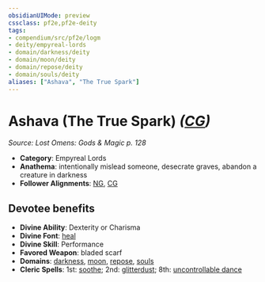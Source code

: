 ```yaml
---
obsidianUIMode: preview
cssclass: pf2e,pf2e-deity
tags:
- compendium/src/pf2e/logm
- deity/empyreal-lords
- domain/darkness/deity
- domain/moon/deity
- domain/repose/deity
- domain/souls/deity
aliases: ["Ashava", "The True Spark"]
---
```

# Ashava (The True Spark) *([CG](../../../rules/traits/chaotic-good-b1.md))*  
*Source: Lost Omens: Gods & Magic p. 128*  

- **Category**: Empyreal Lords
- **Anathema**: intentionally mislead someone, desecrate graves, abandon a creature in darkness
- **Follower Alignments**: [NG](../../../rules/traits/neutral-good-b1.md), [CG](../../../rules/traits/chaotic-good-b1.md)

## Devotee benefits

- **Divine Ability**: Dexterity or Charisma
- **Divine Font**: [heal](../../spells/heal.md)
- **Divine Skill**: Performance
- **Favored Weapon**: bladed scarf
- **Domains**: [darkness](../domains.md#Darkness), [moon](../domains.md#Moon), [repose](../domains.md#Repose), [souls](../domains.md#Souls)
- **Cleric Spells**: 1st: [soothe](../../spells/soothe.md); 2nd: [glitterdust](../../spells/glitterdust.md); 8th: [uncontrollable dance](../../spells/uncontrollable-dance.md)